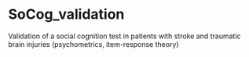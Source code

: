 # SoCog_validation
Validation of a social cognition test in patients with stroke and traumatic brain injuries (psychometrics, item-response theory)
